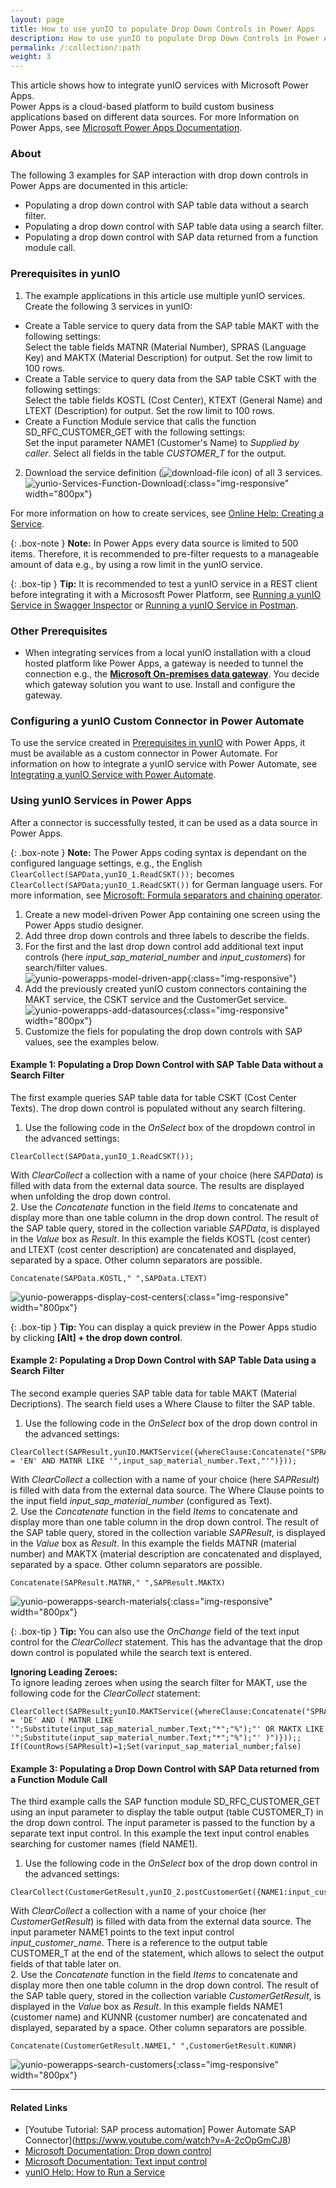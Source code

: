 ```yaml
---
layout: page
title: How to use yunIO to populate Drop Down Controls in Power Apps
description: How to use yunIO to populate Drop Down Controls in Power Apps with SAP data
permalink: /:collection/:path
weight: 3
---
```


This article shows how to integrate yunIO services with Microsoft Power Apps.<br>
Power Apps is a cloud-based platform to build custom business applications based on different data sources.
For more Information on Power Apps, see [Microsoft Power Apps Documentation](https://docs.microsoft.com/en-us/powerapps/).

### About 
The following 3 examples for SAP interaction with drop down controls in Power Apps are documented in this article:
- Populating a drop down control with SAP table data without a search filter.
- Populating a drop down control with SAP table data using a search filter.
- Populating a drop down control with SAP data returned from a function module call. <!--- The input parameter\ search filter is provided by a separate input box.  -->


### Prerequisites in yunIO

1. The example applications in this article use multiple yunIO services. Create the following 3 services in yunIO: 
- Create a Table service to query data from the SAP table MAKT with the following settings:<br>
Select the table fields MATNR (Material Number), SPRAS (Language Key) and MAKTX (Material Description) for output. Set the row limit to 100 rows. <br>
- Create a Table service to query data from the SAP table CSKT with the following settings:<br>
Select the table fields KOSTL (Cost Center), KTEXT (General Name) and LTEXT (Description) for output. Set the row limit to 100 rows. <br>
- Create a Function Module service that calls the function SD_RFC_CUSTOMER_GET with the following settings:<br>
Set the input parameter NAME1 (Customer's Name) to *Supplied by caller*.
Select all fields in the table *CUSTOMER_T* for the output.<br>
2. Download the service definition (![download-file](/img/contents/yunio/download.png) icon) of all 3 services.<br>
![yunio-Services-Function-Download](/img/contents/yunio/yunio-run-services-function-download.png){:class="img-responsive" width="800px"}

For more information on how to create services, see [Online Help: Creating a Service](https://help.theobald-software.com/en/yunio/getting-started#creating-a-service).

{: .box-note }
**Note:**  In Power Apps every data source is limited to 500 items. Therefore, it is recommended to pre-filter requests to a manageable amount of data e.g., by using a row limit in the yunIO service. 

{: .box-tip }
**Tip:** It is recommended to test a yunIO service in a REST client before integrating it with a Micrososft Power Platform, see [Running a yunIO Service in Swagger Inspector](https://kb.theobald-software.com/yunio/running-a-yunio-service-in-swagger-inspector) or [Running a yunIO Service in Postman](https://kb.theobald-software.com/yunio/running-a-yunio-service-in-postman). 

### Other Prerequisites
- When integrating services from a local yunIO installation with a cloud hosted platform like Power Apps, a gateway is needed to tunnel the connection e.g., the [**Microsoft On-premises data gateway**](https://docs.microsoft.com/en-us/data-integration/gateway/).
You decide which gateway solution you want to use. Install and configure the gateway.

### Configuring a yunIO Custom Connector in Power Automate

To use the service created in [Prerequisites in yunIO](#prerequisites-in-yunio) with Power Apps, it must be available as a custom connector in Power Automate. 
For information on how to integrate a yunIO service with Power Automate, see [Integrating a yunIO Service with Power Automate](https://kb.theobald-software.com/yunio/integrating-a-yunio-service-with-power-automate). 


### Using yunIO Services in Power Apps

After a connector is successfully tested, it can be used as a data source in Power Apps. 

{: .box-note }
**Note:** The Power Apps coding syntax is dependant on the configured language settings, e.g., the English `ClearCollect(SAPData,yunIO_1.ReadCSKT());` becomes `ClearCollect(SAPData;yunIO_1.ReadCSKT())` for German language users. 
For more information, see [Microsoft: Formula separators and chaining operator](https://docs.microsoft.com/en-us/power-platform/power-fx/global#formula-separators-and-chaining-operator).

1. Create a new model-driven Power App containing one screen using the Power Apps studio designer.<br>
2. Add three drop down controls and three labels to describe the fields.
3. For the first and the last drop down control add additional text input controls (here *input_sap_material_number* and *input_customers*) for search/filter values. <br> 
![yunio-powerapps-model-driven-app](/img/contents/yunio/yunio_powerapps_modeldriven_app.png){:class="img-responsive"} 
4. Add the previously created yunIO custom connectors containing the MAKT service, the CSKT service and the CustomerGet service. <br>
![yunio-powerapps-add-datasources](/img/contents/yunio/yunio_powerapps_yunio_datasources.png){:class="img-responsive" width="800px"} 
5. Customize the fiels for populating the drop down controls with SAP values, see the examples below. 

#### Example 1: Populating a Drop Down Control with SAP Table Data without a Search Filter

The first example queries SAP table data for table CSKT (Cost Center Texts). The drop down control is populated without any search filtering.
1. Use the following code in the *OnSelect* box of the dropdown control in the advanced settings: 
```
ClearCollect(SAPData,yunIO_1.ReadCSKT());
```
With *ClearCollect* a collection with a name of your choice (here *SAPData*) is filled with data from the external data source.
The results are displayed when unfolding the drop down control.    
2. Use the *Concatenate* function in the field *Items* to concatenate and display more than one table column in the drop down control. 
The result of the SAP table query, stored in the collection variable *SAPData*, is displayed in the *Value* box as *Result*.
In this example the fields KOSTL (cost center) and LTEXT (cost center description) are concatenated and displayed, separated by a space. Other column separators are possible.
```
Concatenate(SAPData.KOSTL," ",SAPData.LTEXT)
```
![yunio-powerapps-display-cost-centers](/img/contents/yunio/yunio_powerapps_display_costcenters.png){:class="img-responsive" width="800px"} 

{: .box-tip }
**Tip:** You can display a quick preview in the Power Apps studio by clicking **[Alt] + the drop down control**.  

#### Example 2: Populating a Drop Down Control with SAP Table Data using a Search Filter
The second example queries SAP table data for table MAKT (Material Decriptions). 
The search field uses a Where Clause to filter the SAP table. 

1. Use the following code in the *OnSelect* box of the drop down control in the advanced settings:
```
ClearCollect(SAPResult,yunIO.MAKTService({whereClause:Concatenate("SPRAS = 'EN' AND MATNR LIKE '",input_sap_material_number.Text,"'")}));
```
With *ClearCollect* a collection with a name of your choice (here *SAPResult*) is filled with data from the external data source.
The Where Clause points to the input field *input_sap_material_number* (configured as Text).    
2. Use the *Concatenate* function in the field *Items* to concatenate and display more than one table column in the drop down control. 
The result of the SAP table query, stored in the collection variable *SAPResult*, is displayed in the *Value* box as *Result*.
In this example the fields MATNR (material number) and MAKTX (material description are concatenated and displayed, separated by a space. Other column separators are possible.
```
Concatenate(SAPResult.MATNR," ",SAPResult.MAKTX)  
```
![yunio-powerapps-search-materials](/img/contents/yunio/yunio_powerapps_search_materials.png){:class="img-responsive" width="800px"} 


{: .box-tip }
**Tip:**  You can also use the *OnChange* field of the text input control for the *ClearCollect* statement. 
This has the advantage that the drop down control is populated while the search text is entered. 

**Ignoring Leading Zeroes:**<br>
To ignore leading zeroes when using the search filter for MAKT, use the following code for the *ClearCollect* statement:
```
ClearCollect(SAPResult;yunIO.MAKTService({whereClause:Concatenate("SPRAS = 'DE' AND ( MATNR LIKE '";Substitute(input_sap_material_number.Text;"*";"%");"' OR MAKTX LIKE '";Substitute(input_sap_material_number.Text;"*";"%");"' )")}));;
If(CountRows(SAPResult)=1;Set(varinput_sap_material_number;false)

```

#### Example 3: Populating a Drop Down Control with SAP Data returned from a Function Module Call
The third example calls the SAP function module SD_RFC_CUSTOMER_GET using an input parameter to display the table output (table CUSTOMER_T) in the drop down control. The input parameter is passed to 
the function by a separate text input control. In this example the text input control enables searching for customer names (field NAME1).
1. Use the following code in the *OnSelect* box of the drop down control in the advanced settings:
```
ClearCollect(CustomerGetResult,yunIO_2.postCustomerGet({NAME1:input_customer_name.Text}).CUSTOMER_T);
```
With *ClearCollect* a collection with a name of your choice (her *CustomerGetResult*) is filled with data from the external data source.
The input parameter NAME1 points to the text input control *input_customer_name*. There is a reference to the output table CUSTOMER_T at the end of the statement, which allows to select the output fields of that table later on.  
2. Use the *Concatenate* function in the field *Items* to concatenate and display more then one table column in the drop down control. 
The result of the SAP table query, stored in the collection variable *CustomerGetResult*, is displayed in the *Value* box as *Result*.
In this example fields NAME1 (customer name) and KUNNR (customer number) are concatenated and displayed, separated by a space. Other column separators are possible.
```
Concatenate(CustomerGetResult.NAME1," ",CustomerGetResult.KUNNR)
```
![yunio-powerapps-search-customers](/img/contents/yunio/yunio_powerapps_search_customers.png){:class="img-responsive" width="800px"} 

******

#### Related Links
- [Youtube Tutorial: SAP process automation] Power Automate SAP Connector](https://www.youtube.com/watch?v=A-2cOpGmCJ8)
- [Microsoft Documentation: Drop down control](https://docs.microsoft.com/en-us/powerapps/maker/canvas-apps/controls/control-drop-down)
- [Microsoft Documentation: Text input control](https://docs.microsoft.com/en-us/powerapps/maker/canvas-apps/controls/control-text-input)
- [yunIO Help: How to Run a Service](https://help.theobald-software.com/en/yunio#how-to-run-a-service)